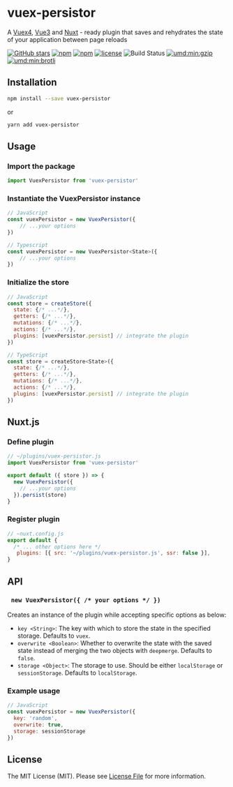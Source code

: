 # vuex-persistor

A [Vuex4](https://vuex.vuejs.org), [Vue3](https://vuejs.org) and [Nuxt](https://nuxtjs.org/) - ready plugin that saves and rehydrates the state of your application between page reloads


[![GitHub stars](https://img.shields.io/github/stars/shadrqen/vuex-persistor.svg?style=social&label=%20vuex-persistor)](http://github.com/shadrqen/vuex-persistor)
[![npm](https://img.shields.io/npm/v/vuex-persistor.svg?colorB=dd1100)](http://npmjs.com/vuex-persistor)
[![npm](https://img.shields.io/npm/dw/vuex-persistor.svg?colorB=fc4f4f)](http://npmjs.com/vuex-persistor)
[![license](https://img.shields.io/github/license/shadrqen/vuex-persistor.svg)]()
![Build Status](https://github.com/shadrqen/vuex-persistor/actions/workflows/ci.yml/badge.svg?branch=main)
[![umd:min:gzip](https://img.badgesize.io/https://unpkg.com/vuex-persistor?compression=gzip&label=umd:min:gzip)](https://unpkg.com/vuex-persistor)
[![umd:min:brotli](https://img.badgesize.io/https://cdn.jsdelivr.net/npm/vuex-persistor?compression=brotli&label=umd:min:brotli)](https://cdn.jsdelivr.net/npm/vuex-persistor)


## Installation

```bash
npm install --save vuex-persistor
```

or

```bash
yarn add vuex-persistor
```


## Usage

### Import the package
```js
import VuexPersistor from 'vuex-persistor'
```

### Instantiate the VuexPersistor instance
```js
// JavaScript
const vuexPersistor = new VuexPersistor({
    // ...your options
})

// Typescript
const vuexPersistor = new VuexPersistor<State>({
    // ...your options
})
```

### Initialize the store
```js
// JavaScript
const store = createStore({
  state: {/* ...*/},
  getters: {/* ...*/},
  mutations: {/* ...*/},
  actions: {/* ...*/},
  plugins: [vuexPersistor.persist] // integrate the plugin
})

// TypeScript
const store = createStore<State>({
  state: {/* ...*/},
  getters: {/* ...*/},
  mutations: {/* ...*/},
  actions: {/* ...*/},
  plugins: [vuexPersistor.persist] // integrate the plugin
})
```

## Nuxt.js

### Define plugin
```js
// ~/plugins/vuex-persistor.js
import VuexPersistor from 'vuex-persistor'

export default ({ store }) => {
  new VuexPersistor({
    // ...your options
  }).persist(store)
}
```

### Register plugin
```js
// ~nuxt.config.js
export default {
  /* ... other options here */
   plugins: [{ src: '~/plugins/vuex-persistor.js', ssr: false }],
}
```


## API

### ``` new VuexPersistor({ /* your options */ })```

Creates an instance of the plugin while accepting specific options as below:
- `key <String>`: The key with which to store the state in the specified storage. Defaults to `vuex`.
- `overwrite <Boolean>`: Whether to overwrite the state with the saved state instead of merging the two objects with `deepmerge`. Defaults to `false`.
- `storage <Object>`: The storage to use. Should be either `localStorage` or `sessionStorage`. Defaults to `localStorage`.

### Example usage
```js
// JavaScript
const vuexPersistor = new VuexPersistor({
  key: 'random',
  overwrite: true,
  storage: sessionStorage
})
```


## License

The MIT License (MIT). Please see [License File](LICENSE) for more information.
